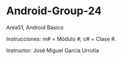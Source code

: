 # Android-Group-24

Area51, Android Básico

Instrucciones: m# = Módulo #; c# = Clase #.

Instructor: José Miguel García Urrutia
